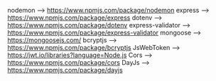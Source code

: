 nodemon
  --> https://www.npmjs.com/package/nodemon
express
  --> https://www.npmjs.com/package/express
dotenv
  --> https://www.npmjs.com/package/dotenv
express-validator
  --> https://www.npmjs.com/package/express-validator
mongoose
  --> https://mongoosejs.com/
bcryptjs
  --> https://www.npmjs.com/package/bcryptjs
JsWebToken
  --> https://jwt.io/libraries?language=Node.js
Cors
  --> https://www.npmjs.com/package/cors
DayJs
  --> https://www.npmjs.com/package/dayjs
